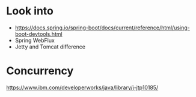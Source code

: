 # Look into

* https://docs.spring.io/spring-boot/docs/current/reference/html/using-boot-devtools.html
* Spring WebFlux 
* Jetty and Tomcat difference

# Concurrency
https://www.ibm.com/developerworks/java/library/j-jtp10185/

#